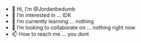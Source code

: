 - 👋 Hi, I’m @Jordanbedumb
- 👀 I’m interested in ... IDK
- 🌱 I’m currently learning ... nothing
- 💞️ I’m looking to collaborate on ... nothing right now
- 📫 How to reach me ... you dont

<!---
Jordanbedumb/Jordanbedumb is a ✨ special ✨ repository because its `README.md` (this file) appears on your GitHub profile.
You can click the Preview link to take a look at your changes.
--->
